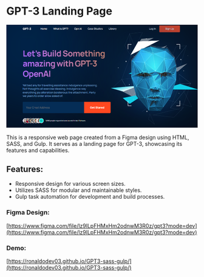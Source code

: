 # GPT-3 Landing Page

![GPT3-img-img](GPT3.png)

This is a responsive web page created from a Figma design using HTML, SASS, and Gulp. It serves as a landing page for GPT-3, showcasing its features and capabilities.

## Features:

- Responsive design for various screen sizes.
- Utilizes SASS for modular and maintainable styles.
- Gulp task automation for development and build processes.

### Figma Design:

[https://www.figma.com/file/lz9lLpFHMxHm2odnwM3R0z/gpt3?mode=dev](https://www.figma.com/file/lz9lLpFHMxHm2odnwM3R0z/gpt3?mode=dev)

### Demo:

[https://ronaldodev03.github.io/GPT3-sass-gulp/](https://ronaldodev03.github.io/GPT3-sass-gulp/)
